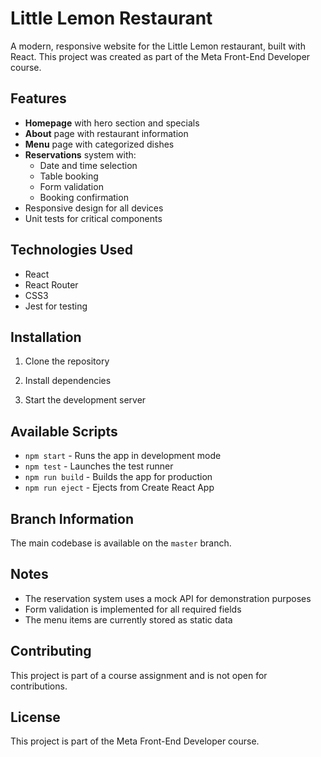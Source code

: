 # Little Lemon Restaurant

A modern, responsive website for the Little Lemon restaurant, built with React. This project was created as part of the Meta Front-End Developer course.

## Features

- **Homepage** with hero section and specials
- **About** page with restaurant information
- **Menu** page with categorized dishes
- **Reservations** system with:
  - Date and time selection
  - Table booking
  - Form validation
  - Booking confirmation
- Responsive design for all devices
- Unit tests for critical components

## Technologies Used

- React
- React Router
- CSS3
- Jest for testing

## Installation

1. Clone the repository

2. Install dependencies

3. Start the development server

## Available Scripts

- `npm start` - Runs the app in development mode
- `npm test` - Launches the test runner
- `npm run build` - Builds the app for production
- `npm run eject` - Ejects from Create React App

## Branch Information

The main codebase is available on the `master` branch.

## Notes

- The reservation system uses a mock API for demonstration purposes
- Form validation is implemented for all required fields
- The menu items are currently stored as static data

## Contributing

This project is part of a course assignment and is not open for contributions.

## License

This project is part of the Meta Front-End Developer course.